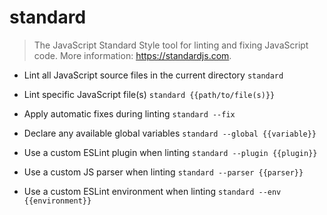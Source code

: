 # standard
> The JavaScript Standard Style tool for linting and fixing JavaScript code.
> More information: <https://standardjs.com>.

- Lint all JavaScript source files in the current directory
`standard`

- Lint specific JavaScript file(s)
`standard {{path/to/file(s)}}`

- Apply automatic fixes during linting
`standard --fix`

- Declare any available global variables
`standard --global {{variable}}`

- Use a custom ESLint plugin when linting
`standard --plugin {{plugin}}`

- Use a custom JS parser when linting
`standard --parser {{parser}}`

- Use a custom ESLint environment when linting
`standard --env {{environment}}`
